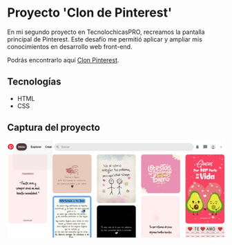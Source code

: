 # Proyecto 'Clon de Pinterest'

En mi segundo proyecto en TecnolochicasPRO, recreamos la pantalla principal de Pinterest. Este desafío me permitió aplicar y ampliar mis conocimientos en desarrollo web front-end.


Podrás encontrarlo aquí [Clon Pinterest](https://pinterest-clone-five-swart.vercel.app/).

## Tecnologías 
* HTML
* CSS

## Captura del proyecto
![Captura del proyecto](/images/captura.png)